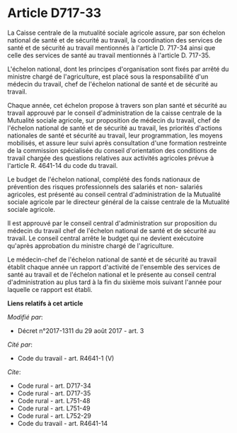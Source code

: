 # Article D717-33

La Caisse centrale de la mutualité sociale agricole assure, par son échelon national de santé et de sécurité au travail, la
coordination des services de santé et de sécurité au travail mentionnés à l'article D. 717-34 ainsi que celle des services de
santé au travail mentionnés à l'article D. 717-35.

L'échelon national, dont les principes d'organisation sont fixés par arrêté du ministre chargé de l'agriculture, est placé
sous la responsabilité d'un médecin du travail, chef de l'échelon national de santé et de sécurité au travail.

Chaque année, cet échelon propose à travers son plan santé et sécurité au travail approuvé par le conseil d'administration de
la caisse centrale de la Mutualité sociale agricole, sur proposition de médecin du travail, chef de l'échelon national de
santé et de sécurité au travail, les priorités d'actions nationales de santé et sécurité au travail, leur programmation, les
moyens mobilisés, et assure leur suivi après consultation d'une formation restreinte de la commission spécialisée du conseil
d'orientation des conditions de travail chargée des questions relatives aux activités agricoles prévue à l'article R. 4641-14
du code du travail.

Le budget de l'échelon national, complété des fonds nationaux de prévention des risques professionnels des salariés et non-
salariés agricoles, est présenté au conseil central d'administration de la Mutualité sociale agricole par le directeur
général de la caisse centrale de la Mutualité sociale agricole.

Il est approuvé par le conseil central d'administration sur proposition du médecin du travail chef de l'échelon national de
santé et de sécurité au travail. Le conseil central arrête le budget qui ne devient exécutoire qu'après approbation du
ministre chargé de l'agriculture.

Le médecin-chef de l'échelon national de santé et de sécurité au travail établit chaque année un rapport d'activité de
l'ensemble des services de santé au travail et de l'échelon national et le présente au conseil central d'administration au
plus tard à la fin du sixième mois suivant l'année pour laquelle ce rapport est établi.

**Liens relatifs à cet article**

_Modifié par_:

  - Décret n°2017-1311 du 29 août 2017 - art. 3

_Cité par_:

  - Code du travail - art. R4641-1 (V)

_Cite_:

  - Code rural - art. D717-34
  - Code rural - art. D717-35
  - Code rural - art. L751-48
  - Code rural - art. L751-49
  - Code rural - art. L752-29
  - Code du travail - art. R4641-14

